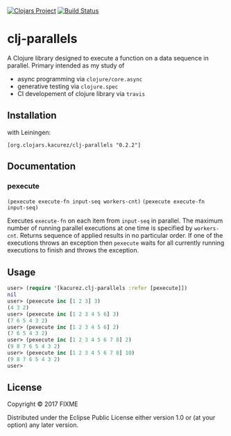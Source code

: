 [![Clojars Project](https://img.shields.io/clojars/v/org.clojars.kacurez/clj-parallels.svg)](https://clojars.org/org.clojars.kacurez/clj-parallels)
[![Build Status](https://travis-ci.org/kacurez/clj-parallels.svg?branch=master)](https://travis-ci.org/kacurez/clj-parallels)

# clj-parallels

A Clojure library designed to execute a function on a data sequence in parallel. Primary intended as my study of
- async programming via `clojure/core.async`
- generative testing via `clojure.spec`
- CI developement of clojure library via `travis`

## Installation
with Leiningen:
```
[org.clojars.kacurez/clj-parallels "0.2.2"]
```

## Documentation

### pexecute
`(pexecute execute-fn input-seq workers-cnt)` `(pexecute execute-fn input-seq)`

Executes `execute-fn` on each item from `input-seq` in parallel. The maximum number of running parallel executions at one time is specified by `workers-cnt`. Returns sequence of applied results in no particular order. If one of the executions throws an exception then `pexecute` waits for all currently running executions to finish and throws the exception.



## Usage

```clojure
user> (require '[kacurez.clj-parallels :refer [pexecute]])
nil
user> (pexecute inc [1 2 3] 3)
(4 3 2)
user> (pexecute inc [1 2 3 4 5 6] 3)
(7 6 5 4 3 2)
user> (pexecute inc [1 2 3 4 5 6] 2)
(7 6 5 4 3 2)
user> (pexecute inc [1 2 3 4 5 6 7 8] 2)
(9 8 7 6 5 4 3 2)
user> (pexecute inc [1 2 3 4 5 6 7 8] 10)
(9 8 7 6 5 4 3 2)
user>
```

## License

Copyright © 2017 FIXME

Distributed under the Eclipse Public License either version 1.0 or (at
your option) any later version.
